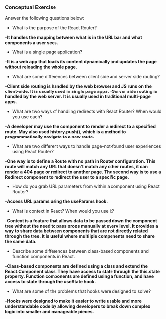 ### Conceptual Exercise

Answer the following questions below:

- What is the purpose of the React Router?

-__It handles the mapping between what is in the URL bar and what components a user sees.__

- What is a single page application?

-__It is a web app that loads its content dynamically and updates the page without reloading the whole page.__

- What are some differences between client side and server side routing?

-__Client side routing is handled by the web browser and JS runs on the client-side. It is usually used in single page apps.__
-__Server side routing is handled by the web server. It is usually used in traditional multi-page apps.__

- What are two ways of handling redirects with React Router? When would you use each?

-__A developer may use the <Redirect> component to render a redirect to a specified route. May also used history.push(), which is a method to programmatically navigate to a new route.__

- What are two different ways to handle page-not-found user experiences using React Router?

-__One way is to define a Route with no path in Router configuration. This route will match any URL that doesn't match any other routes, it can render a 404 page or redirect to another page. The second way is to use a Redirect component to redirect the user to a specific page.__

- How do you grab URL parameters from within a component using React Router?

-__Access URL params using the useParams hook.__

- What is context in React? When would you use it?

-__Context is a feature that allows data to be passed down the component tree without the need to pass props manually at every level. It provides a way to share data between components that are not directly related through the tree. It is useful where multiiple components need to share the same data.__

- Describe some differences between class-based components and function
  components in React.

-__Class-based components are defined using a class and extend the React.Component class. They have access to state through the this.state property. Function components are defined using a function, and have access to state through the useState hook.__

- What are some of the problems that hooks were designed to solve?

-__Hooks were designed to make it easier to write usable and more understandable code by allowing developers to break down complex logic into smaller and manageable pieces.__